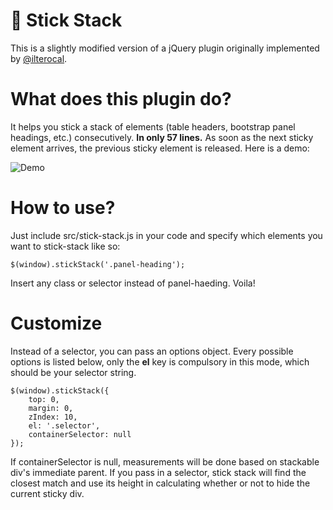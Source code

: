 💚 Stick Stack
=============

This is a slightly modified version of a jQuery plugin originally implemented by [@ilterocal](https://github.com/ilterocal).

# What does this plugin do?
It helps you stick a stack of elements (table headers, bootstrap panel headings, etc.) consecutively. **In only 57 lines.** As soon as the next sticky element arrives, the previous sticky element is released. Here is a demo:

![Demo](https://media.giphy.com/media/26xBMFekYTMCRAxHy/giphy.gif)


# How to use?

Just include src/stick-stack.js in your code and specify which elements you want to stick-stack like so:

	$(window).stickStack('.panel-heading');

Insert any class or selector instead of panel-haeding. Voila!


# Customize

Instead of a selector, you can pass an options object. Every possible options is listed below, only the **el** key is compulsory in this mode, which should be your selector string.

	$(window).stickStack({
		top: 0,
		margin: 0,
		zIndex: 10,
		el: '.selector',
		containerSelector: null
	});

If containerSelector is null, measurements will be done based on stackable div's immediate parent. If you pass in a selector, stick stack will find the closest match and use its height in calculating whether or not to hide the current sticky div. 